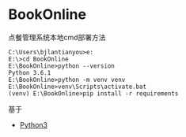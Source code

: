 # BookOnline

点餐管理系统本地cmd部署方法

```
C:\Users\bjlantianyou>e:
E:\>cd BookOnline
E:\BookOnline>python --version
Python 3.6.1
E:\BookOnline>python -m venv venv
E:\BookOnline>venv\Scripts\activate.bat
(venv) E:\BookOnline>pip install -r requirements
```

基于

* [Python3](https://www.python.org/downloads/) 
